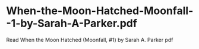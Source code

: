 # When-the-Moon-Hatched-Moonfall--1-by-Sarah-A-Parker.pdf
Read When the Moon Hatched (Moonfall, #1) by Sarah A. Parker pdf
